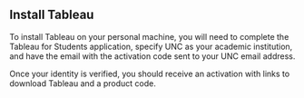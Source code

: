 ## Install Tableau ##

To install Tableau on your personal machine, you will need to complete the Tableau for Students application, specify UNC as your academic institution, and have the email with the activation code sent to your UNC email address.

Once your identity is verified, you should receive an activation with links to download Tableau and a product code.
